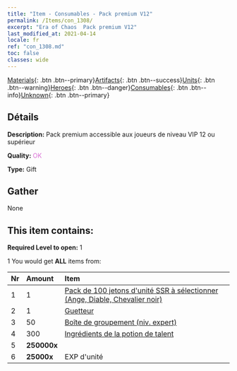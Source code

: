 ```yaml
---
title: "Item - Consumables - Pack premium V12"
permalink: /Items/con_1308/
excerpt: "Era of Chaos  Pack premium V12"
last_modified_at: 2021-04-14
locale: fr
ref: "con_1308.md"
toc: false
classes: wide
---
```

 [Materials](/fr/Items/){: .btn .btn--primary}[Artifacts](/fr/Items/Artifacts/){: .btn .btn--success}[Units](/fr/Items/Units/){: .btn .btn--warning}[Heroes](/fr/Items/Heroes/){: .btn .btn--danger}[Consumables](/fr/Items/Consumables/){: .btn .btn--info}[Unknown](/fr/Items/Unknown/){: .btn .btn--primary}

## Détails
 **Description:** Pack premium accessible aux joueurs de niveau VIP 12 ou supérieur

 **Quality:** <span style="color: #DA70D6">OK</span>

 **Type:** Gift

## Gather

  None

## This item contains:

 **Required Level to open:** 1

 1 You would get **ALL** items  from:

  | Nr | Amount |     Item    |
  |:---|:-------|:------------|
  | 1 | 1 | [Pack de 100 jetons d'unité SSR à sélectionner (Ange, Diable, Chevalier noir)](/fr/Items/con_1321/) | 
  | 2 | 1 | [Guetteur](/fr/Items/art_133/) | 
  | 3 | 50 | [Boîte de groupement (niv. expert)](/fr/Items/con_776/) | 
  | 4 | 300 | [Ingrédients de la potion de talent](/fr/Items/con_1120/) | 
  | 5 |  **250000x** | <i class="fas fa-coins"/> |  | 
  | 6 |  **25000x** | EXP d'unité |  | 
